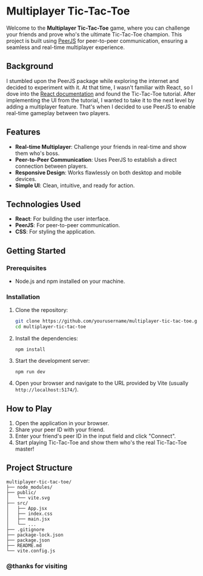 # Multiplayer Tic-Tac-Toe

Welcome to the **Multiplayer Tic-Tac-Toe** game, where you can challenge your friends and prove who's the ultimate Tic-Tac-Toe champion. This project is built using [PeerJS](https://peerjs.com/) for peer-to-peer communication, ensuring a seamless and real-time multiplayer experience.

## Background

I stumbled upon the PeerJS package while exploring the internet and decided to experiment with it. At that time, I wasn't familiar with React, so I dove into the [React documentation](https://reactjs.org/docs/getting-started.html) and found the Tic-Tac-Toe tutorial. After implementing the UI from the tutorial, I wanted to take it to the next level by adding a multiplayer feature. That's when I decided to use PeerJS to enable real-time gameplay between two players.

## Features

- **Real-time Multiplayer**: Challenge your friends in real-time and show them who's boss.
- **Peer-to-Peer Communication**: Uses PeerJS to establish a direct connection between players.
- **Responsive Design**: Works flawlessly on both desktop and mobile devices.
- **Simple UI**: Clean, intuitive, and ready for action.

## Technologies Used

- **React**: For building the user interface.
- **PeerJS**: For peer-to-peer communication.
- **CSS**: For styling the application.

## Getting Started

### Prerequisites

- Node.js and npm installed on your machine.

### Installation

1. Clone the repository:
   ```sh
   git clone https://github.com/yourusername/multiplayer-tic-tac-toe.git
   cd multiplayer-tic-tac-toe
   ```

2. Install the dependencies:
    ```
    npm install
    ```

3. Start the development server:
    ```
    npm run dev
    ```

4. Open your browser and navigate to the URL provided by Vite (usually `http://localhost:5174/`).

## How to Play

1. Open the application in your browser.
2. Share your peer ID with your friend.
3. Enter your friend's peer ID in the input field and click "Connect".
4. Start playing Tic-Tac-Toe and show them who's the real Tic-Tac-Toe master!

## Project Structure

```
multiplayer-tic-tac-toe/
├── node_modules/
├── public/
│   └── vite.svg
├── src/
│   ├── App.jsx
│   ├── index.css
│   ├── main.jsx
│   └── ...
├── .gitignore
├── package-lock.json
├── package.json
├── README.md
└── vite.config.js
```


### @thanks for visiting